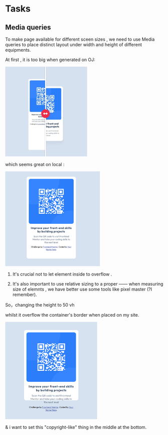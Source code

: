# Tasks

## Media queries

To make page available for different sceen sizes , we  need to use Media queries to place distinct layout under width and height of different equipments.



At first , it is too big when generated on OJ:

<img title="" src="../../images/2025-02-27-22-16-06-image.png" alt="" width="261" data-align="center">

which seems great on local :

<img title="" src="../../images/2025-02-27-22-26-18-image.png" alt="" width="302" data-align="center">

1. It's crucial not to let element inside to overflow .

2. It's also important to use relative sizing to a proper —— when measuring size of elemnts , we have better use some tools like pixel master (?I remember).

So，changing the height to 50 vh

whilst it overflow the container's border when placed on my site.

<img title="" src="../../images/2025-02-27-22-14-02-image.png" alt="" width="293" data-align="center">





& i want to set this "copyright-like" thing in the middle at the bottom.



 
